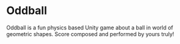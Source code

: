 # Oddball
Oddball is a fun physics based Unity game about a ball in world of geometric shapes. Score composed and performed by yours truly! 
